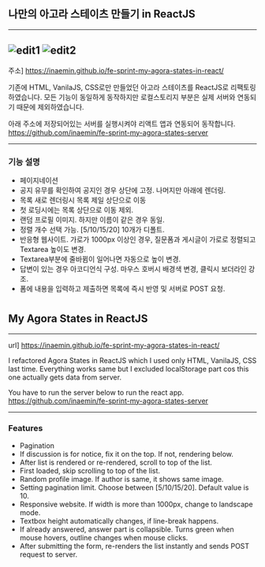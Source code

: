 ## 나만의 아고라 스테이츠 만들기 in ReactJS
------------------
![edit1](https://user-images.githubusercontent.com/97337038/197401885-26bae71c-a3fc-4459-a831-e67d308460d6.gif)
![edit2](https://user-images.githubusercontent.com/97337038/197401892-8eb05c23-b44e-4a4c-8436-c70ba24e577b.gif)
------------------

주소] https://inaemin.github.io/fe-sprint-my-agora-states-in-react/  

기존에 HTML, VanilaJS, CSS로만 만들었던 아고라 스테이츠를 ReactJS로 리팩토링하였습니다. 모든 기능이 동일하게 동작하지만 로컬스토리지 부분은 실제 서버와 연동되기 때문에 제외하였습니다.


아래 주소에 저장되어있는 서버를 실행시켜야 리액트 앱과 연동되어 동작합니다.  
https://github.com/inaemin/fe-sprint-my-agora-states-server


------------------
### 기능 설명

- 페이지네이션
- 공지 유무를 확인하여 공지인 경우 상단에 고정. 나머지만 아래에 렌더링.
- 목록 새로 렌더링시 목록 제일 상단으로 이동
- 첫 로딩시에는 목록 상단으로 이동 제외.
- 랜덤 프로필 이미지. 하지만 이름이 같은 경우 동일.
- 정렬 개수 선택 가능. [5/10/15/20] 10개가 디폴트.
- 반응형 웹사이트. 가로가 1000px 이상인 경우, 질문폼과 게시글이 가로로 정렬되고 Textarea 높이도 변경.
- Textarea부분에 줄바뀜이 일어나면 자동으로 높이 변경.
- 답변이 있는 경우 아코디언식 구성. 마우스 호버시 배경색 변경, 클릭시 보더라인 강조.
- 폼에 내용을 입력하고 제출하면 목록에 즉시 반영 및 서버로 POST 요청.  

#
#
#
#

## My Agora States in ReactJS
------------------
url] https://inaemin.github.io/fe-sprint-my-agora-states-in-react/

I refactored Agora States in ReactJS which I used only HTML, VanilaJS, CSS last time. Everything works same but I excluded localStorage part cos this one actually gets data from server.

You have to run the server below to run the react app.  
https://github.com/inaemin/fe-sprint-my-agora-states-server


------------------
### Features
- Pagination
- If discussion is for notice, fix it on the top. If not, rendering below.
- After list is rendered or re-rendered, scroll to top of the list.
- First loaded, skip scrolling to top of the list.
- Random profile image. If author is same, it shows same image.
- Setting pagination limit. Choose between [5/10/15/20]. Default value is 10.
- Responsive website. If width is more than 1000px, change to landscape mode.
- Textbox height automatically changes, if line-break happens.
- If already answered, answer part is collapsible. Turns green when mouse hovers, outline changes when mouse clicks.
- After submitting the form, re-renders the list instantly and sends POST request to server.  

